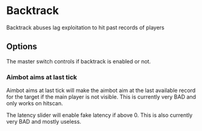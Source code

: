 # Backtrack

Backtrack abuses lag exploitation to hit past records of players

## Options

The master switch controls if backtrack is enabled or not.

### Aimbot aims at last tick

Aimbot aims at last tick will make the aimbot aim at the last available record for the target if the main player is not visible. This is currently very BAD and only works on hitscan.

The latency slider will enable fake latency if above 0. This is also currently very BAD and mostly useless.
